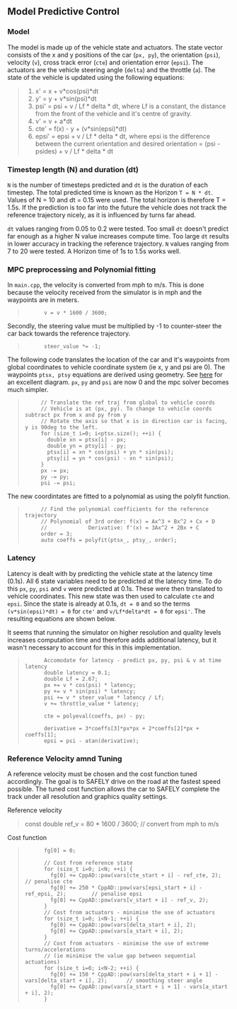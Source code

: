 ## Model Predictive Control

### Model

The model is made up of the vehicle state and actuators. The state vector consists of the x and y positions of the car (`px, py`), the orientation (`psi`), velocity (`v`), cross track error (`cte`) and orientation error (`epsi`).
The actuators are the vehicle steering angle (`delta`) and the throttle (`a`).
The state of the vehicle is updated using the following equations:
> 1) x' = x + v*cos(psi)*dt
> 2) y' = y + v*sin(psi)*dt
> 3) psi' = psi + v / Lf * delta * dt, where Lf is a constant, the distance from the front of the vehicle and it's centre of gravity.
> 4) v' = v + a*dt
> 5) cte' = f(x) - y + (v*sin(epsi)*dt)
> 6) epsi' = epsi + v / Lf * delta * dt, where epsi is the difference between the current orientation and desired orientation
>          = (psi - psides) + v / Lf * delta * dt

### Timestep length (N) and duration (dt)

`N` is the number of timesteps predicted and `dt` is the duration of each timestep.
The total predicted time is known as the Horizon `T = N * dt`. Values of N = 10 and dt = 0.15 were used. The total horizon is therefore T = 1.5s. If the prediction is too far into the future the vehicle does not track the reference trajectory nicely, as it is influenced by turns far ahead.

`dt` values ranging from 0.05 to 0.2 were tested. Too small `dt` doesn't predict far enough as a higher N value increases compute time. Too large `dt` results in lower accuracy in tracking the reference trajectory.
`N` values ranging from 7 to 20 were tested. A Horizon time of 1s to 1.5s works well.

### MPC preprocessing and Polynomial fitting

In `main.cpp`, the velocity is converted from mph to m/s. This is done because the velocity received from the simulator is in mph and the waypoints are in meters.

>           v = v * 1600 / 3600;

Secondly, the steering value must be multiplied by -1 to counter-steer the car back towards the reference trajectory.

>           steer_value *= -1;

The following code translates the location of the car and it's waypoints from global coordinates to vehicle coordinate system (ie x, y and psi are 0). The waypoints `ptsx, ptsy` equations are derived using geometry. See [here](https://discussions.udacity.com/t/mpc-car-space-conversion-and-output-of-solve-intuition/249469/11) for an excellent diagram. `px`, `py` and `psi` are now 0 and the mpc solver becomes much simpler.

>          // Translate the ref traj from global to vehicle coords
>          // Vehicle is at (px, py). To change to vehicle coords subtract px from x and py from y
>          // Rotate the axis so that x is in direction car is facing, y is 90deg to the left.
>          for (size_t i=0; i<ptsx.size(); ++i) {
>            double xn = ptsx[i] - px;
>            double yn = ptsy[i] - py;
>            ptsx[i] = xn * cos(psi) + yn * sin(psi);
>            ptsy[i] = yn * cos(psi) - xn * sin(psi);
>          }
>          px -= px;
>          py -= py;
>          psi -= psi;

The new coordintates are fitted to a polynomial as using the polyfit function.

>          // Find the polynomial coefficients for the reference trajectory
>          // Polynomial of 3rd order: f(x) = Ax^3 + Bx^2 + Cx + D
>          //             Derivative: f'(x) = 3Ax^2 + 2Bx + C
>          order = 3;
>          auto coeffs = polyfit(ptsx_, ptsy_, order);

### Latency
Latency is dealt with by predicting the vehicle state at the latency time (0.1s). All 6 state variables need to be predicted at the latency time. To do this `px`, `py`, `psi` and `v` were predicted at 0.1s. These were then translated to vehicle coordinates. This new state was then used to calculate `cte` and `epsi`. Since the state is already at 0.1s, `dt = 0` and so the terms `(v*sin(epsi)*dt) = 0` for `cte'` and `v/Lf*delta*dt = 0` for `epsi'`. The resulting equations are shown below.

It seems that running the simulator on higher resolution and quality levels increases computation time and therefore adds additional latency, but it wasn't necessary to account for this in this implementation.

>           Accomodate for latency - predict px, py, psi & v at time latency
>           double latency = 0.1;
>           double Lf = 2.67;
>           px += v * cos(psi) * latency;
>           py += v * sin(psi) * latency;
>           psi += v * steer_value * latency / Lf;
>           v += throttle_value * latency;
>
>           cte = polyeval(coeffs, px) - py;
>
>           derivative = 3*coeffs[3]*px*px + 2*coeffs[2]*px + coeffs[1];
>           epsi = psi - atan(derivative);

### Reference Velocity amnd Tuning
A reference velocity must be chosen and the cost function tuned accordingly. The goal is to SAFELY drive on the road at the fastest speed possible. The tuned cost function allows the car to SAFELY complete the track under all resolution and graphics quality settings.

Reference velocity

>    const double ref_v = 80 * 1600 / 3600;    // convert from mph to m/s

Cost function

>           fg[0] = 0;
>
>           // Cost from reference state
>           for (size_t i=0; i<N; ++i) {
>             fg[0] += CppAD::pow(vars[cte_start + i] - ref_cte, 2);          // penalise cte
>             fg[0] += 250 * CppAD::pow(vars[epsi_start + i] - ref_epsi, 2);        // penalise epsi
>             fg[0] += CppAD::pow(vars[v_start + i] - ref_v, 2);
>           }
>           // Cost from actuators - minimise the use of actuators
>           for (size_t i=0; i<N-1; ++i) {
>             fg[0] += CppAD::pow(vars[delta_start + i], 2);
>             fg[0] += CppAD::pow(vars[a_start + i], 2);
>           }
>           // Cost from actuators - minimise the use of extreme turns/accelerations
>           // (ie minimise the value gap between sequential actuations)
>           for (size_t i=0; i<N-2; ++i) {
>             fg[0] += 150 * CppAD::pow(vars[delta_start + i + 1] - vars[delta_start + i], 2);      // smoothing steer angle
>             fg[0] += CppAD::pow(vars[a_start + i + 1] - vars[a_start + i], 2);
>           }

